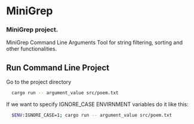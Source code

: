# MiniGrep

### MiniGrep project.

MiniGrep Command Line Arguments Tool for string filtering, sorting and other functionalities.

## Run Command Line Project

Go to the project directory

```bash
  cargo run -- argument_value src/poem.txt
```

If we want to specify IGNORE_CASE ENVIRNMENT variables do it like this:

```bash
  $ENV:IGNORE_CASE=1; cargo run -- argument_value src/poem.txt
```
